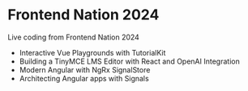 # Frontend Nation 2024

Live coding from Frontend Nation 2024

- Interactive Vue Playgrounds with TutorialKit
- Building a TinyMCE LMS Editor with React and OpenAI Integration
- Modern Angular with NgRx SignalStore
- Architecting Angular apps with Signals

